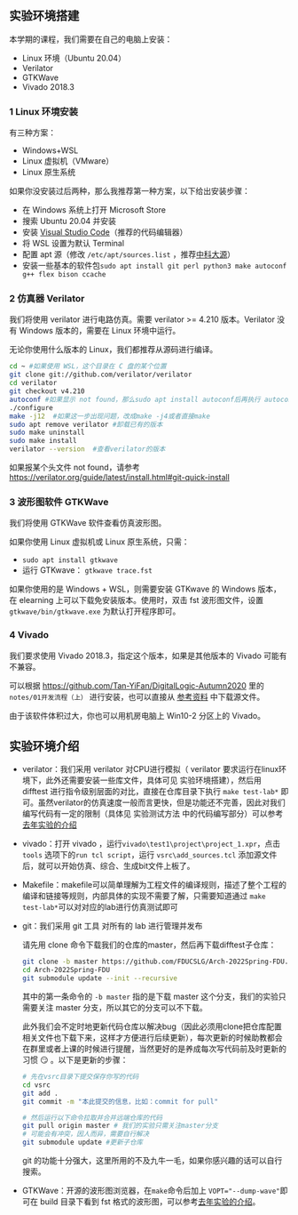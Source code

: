 
## 实验环境搭建

本学期的课程，我们需要在自己的电脑上安装：

- Linux 环境（Ubuntu 20.04）
- Verilator
- GTKWave
- Vivado 2018.3

### 1 Linux 环境安装

有三种方案：

- Windows+WSL
- Linux 虚拟机（VMware）
- Linux 原生系统

如果你没安装过后两种，那么我推荐第一种方案，以下给出安装步骤：

- 在 Windows 系统上打开 Microsoft Store
- 搜索 Ubuntu 20.04 并安装
- 安装 [Visual Studio Code](https://code.visualstudio.com/)（推荐的代码编辑器）
- 将 WSL 设置为默认 Terminal
- 配置 apt 源（修改 `/etc/apt/sources.list` ，推荐[中科大源](https://mirrors.ustc.edu.cn/help/ubuntu.html)）
- 安装一些基本的软件包`sudo apt install git perl python3 make autoconf g++ flex bison ccache`

### 2 仿真器 Verilator

我们将使用 verilator 进行电路仿真。需要 verilator >= 4.210 版本。Verilator 没有 Windows 版本的，需要在 Linux 环境中运行。

无论你使用什么版本的 Linux，我们都推荐从源码进行编译。

```bash
cd ~ #如果使用 WSL，这个目录在 C 盘的某个位置
git clone git://github.com/verilator/verilator
cd verilator
git checkout v4.210
autoconf #如果显示 not found，那么sudo apt install autoconf后再执行 autoconf
./configure
make -j12  #如果这一步出现问题，改成make -j4或者直接make
sudo apt remove verilator #卸载已有的版本
sudo make uninstall
sudo make install
verilator --version  #查看verilator的版本
```

如果报某个头文件 not found，请参考 https://verilator.org/guide/latest/install.html#git-quick-install

### 3 波形图软件 GTKWave

我们将使用 GTKWave 软件查看仿真波形图。

如果你使用 Linux 虚拟机或 Linux 原生系统，只需：

- `sudo apt install gtkwave`
- 运行 GTKwave： `gtkwave trace.fst`

如果你使用的是 Windows + WSL，则需要安装 GTKwave 的 Windows 版本，在 elearning 上可以下载免安装版本。使用时，双击 fst 波形图文件，设置 `gtkwave/bin/gtkwave.exe` 为默认打开程序即可。

### 4 Vivado

我们要求使用 Vivado 2018.3，指定这个版本，如果是其他版本的 Vivado 可能有不兼容。

可以根据 https://github.com/Tan-YiFan/DigitalLogic-Autumn2020 里的 `notes/01开发流程（上）` 进行安装，也可以直接从 [参考资料](./参考资料.md) 中下载源文件。

由于该软件体积过大，你也可以用机房电脑上 Win10-2 分区上的 Vivado。  


## 实验环境介绍

- verilator：我们采用 verilator 对CPU进行模拟（ verilator 要求运行在linux环境下，此外还需要安装一些库文件，具体可见 实验环境搭建），然后用 difftest 进行指令级别层面的对比，直接在仓库目录下执行 `make test-lab*` 即可。虽然verilator的仿真速度一般而言更快，但是功能还不完善，因此对我们编写代码有一定的限制（具体见 实验测试方法 中的代码编写部分）可以参考[去年实验的介绍](https://fducslg.github.io/ICS-2021Spring-FDU/misc/verilate.html)

- vivado：打开 vivado ，运行`vivado\test1\project\project_1.xpr`，点击 `tools` 选项下的`run tcl script`，运行 `vsrc\add_sources.tcl` 添加源文件后，就可以开始仿真、综合、生成bit文件上板了。

- Makefile：makefile可以简单理解为工程文件的编译规则，描述了整个工程的编译和链接等规则，内部具体的实现不需要了解，只需要知道通过 `make test-lab*`可以对对应的lab进行仿真测试即可

- git：我们采用 git 工具 对所有的 lab 进行管理并发布

  请先用 clone 命令下载我们的仓库的master，然后再下载difftest子仓库：

  ```bash
  git clone -b master https://github.com/FDUCSLG/Arch-2022Spring-FDU.git #我们的实验只需关注master这个分支
  cd Arch-2022Spring-FDU
  git submodule update --init --recursive
  ```

  其中的第一条命令的 `-b master` 指的是下载 master 这个分支，我们的实验只需要关注 master 分支，所以其它的分支可以不下载。

  此外我们会不定时地更新代码仓库以解决bug（因此必须用clone把仓库配置相关文件也下载下来，这样才方便进行后续更新），每次更新的时候助教都会在群里或者上课的时候进行提醒，当然更好的是养成每次写代码前及时更新的习惯 :smirk: 。以下是更新的步骤：

  ```bash
  # 先在vsrc目录下提交保存你写的代码
  cd vsrc
  git add .
  git commit -m "本此提交的信息，比如：commit for pull"
  
  # 然后运行以下命令拉取并合并远端仓库的代码
  git pull origin master # 我们的实验只需关注master分支
  # 可能会有冲突，因人而异，需要自行解决
  git submodule update #更新子仓库
  ```

  git 的功能十分强大，这里所用的不及九牛一毛，如果你感兴趣的话可以自行搜索。

- GTKWave：开源的波形图浏览器，在`make`命令后加上 `VOPT="--dump-wave"`即可在 build 目录下看到 fst 格式的波形图，可以参考[去年实验的介绍](https://fducslg.github.io/ICS-2021Spring-FDU/misc/gtkwave.html)。





